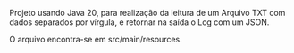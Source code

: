 Projeto usando Java 20, para realização da leitura de um Arquivo
TXT com dados separados por vírgula, e retornar na saída o Log com um JSON.

O arquivo encontra-se em src/main/resources.
